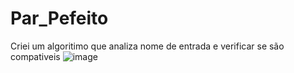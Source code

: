 # Par_Pefeito
 Criei um algoritimo que analiza nome de entrada e verificar se são compativeis
![image](https://github.com/kevinkruzz/Par_Pefeito/assets/146401577/ac59bd0d-96c2-4e43-ad4e-c3a5509b8bd7)
